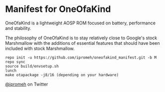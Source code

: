 Manifest for OneOfaKind
====================
OneOfaKind is a lightweight AOSP ROM focused on battery, performance and stability.

The philosophy of OneOfaKind is to stay relatively close to Google's stock Marshmallow with the additions of essential features that should have been included with stock Marshmallow.

    repo init -u https://github.com/ipromeh/oneofakind_manifest.git -b M
    repo sync
    source build/envsetup.sh
    lunch
    make otapackage -j8/16 (depending on your hardware)

[@ipromeh](https://twitter.com/ipromeh) on Twitter

